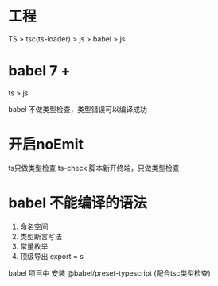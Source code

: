 
# 工程

TS > tsc(ts-loader) > js > babel > js

# babel 7 +
ts  >  js

babel 不做类型检查，类型错误可以编译成功

# 开启noEmit
ts只做类型检查
ts-check 脚本新开终端，只做类型检查

# babel 不能编译的语法
1. 命名空间
2. 类型断言写法 <React>
3. 常量枚举
4. 顶级导出 export = s

babel 项目中 安装 @babel/preset-typescript (配合tsc类型检查)